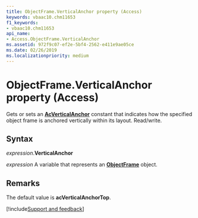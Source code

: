 ```yaml
---
title: ObjectFrame.VerticalAnchor property (Access)
keywords: vbaac10.chm11653
f1_keywords:
- vbaac10.chm11653
api_name:
- Access.ObjectFrame.VerticalAnchor
ms.assetid: 972f9c07-ef2e-5bf4-2562-e411e9ae05ce
ms.date: 02/26/2019
ms.localizationpriority: medium
---
```



# ObjectFrame.VerticalAnchor property (Access)

Gets or sets an **[AcVerticalAnchor](Access.AcVerticalAnchor.md)** constant that indicates how the specified object frame is anchored vertically within its layout. Read/write.


## Syntax

_expression_.**VerticalAnchor**

_expression_ A variable that represents an **[ObjectFrame](Access.ObjectFrame.md)** object.


## Remarks

The default value is **acVerticalAnchorTop**.




[!include[Support and feedback](~/includes/feedback-boilerplate.md)]